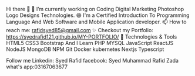 Hi there 👋
🔭 I’m currently working on Coding Digital Marketing Photoshop Logo Designs Technologies.
😄 I'm a Certified Introduction To Programming Language And Web Software and Mobile Application developer.
📫 How to reach me: rafidsyed85@gmail.com
✨ Checkout my Portfolio: https://syedrafid121.github.io/MY-PORTFOLIO/ 
🔧 Technologies & Tools
HTML5 CSS3 Bootstrap And I Learn PHP MYSQL JavaScript ReactJS NodeJS  MongoDB NPM Git Docker kubernetes Nextjs Typescript

Follow me
Linkedin: Syed Rafid
facebook: Syed Muhammad Rafid Zada 
what's app:03167063677

